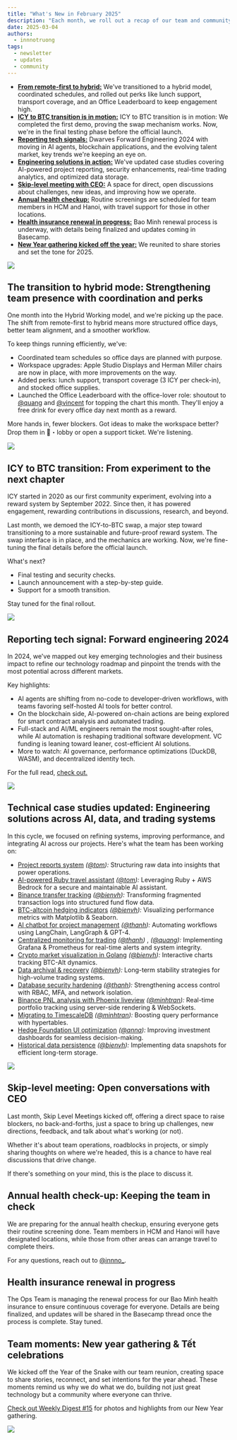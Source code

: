 ```yaml
---
title: "What's New in February 2025"
description: "Each month, we roll out a recap of our team and community's strides forward. February's recap covers the hybrid mode shift, ICY-to-BTC swap testing, updated use cases with AI and trading solutions, skip-level meetings, and the New Year gathering kickoff."
date: 2025-03-04
authors:
  - innnotruong
tags:
  - newsletter
  - updates
  - community
---
```


- [**From remote-first to hybrid:**](#the-transition-to-hybrid-mode-strengthening-team-presence-with-coordination-and-perks) We've transitioned to a hybrid model, coordinated schedules, and rolled out perks like lunch support, transport coverage, and an Office Leaderboard to keep engagement high.
- [**ICY to BTC transition is in motion:**](#icy-to-btc-transition-from-experiment-to-the-next-chapter) ICY to BTC transition is in motion: We completed the first demo, proving the swap mechanism works. Now, we're in the final testing phase before the official launch.
- [**Reporting tech signals:**](#reporting-tech-signal-forward-engineering-2024) Dwarves Forward Engineering 2024 with moving in AI agents, blockchain applications, and the evolving talent market, key trends we're keeping an eye on.
- [**Engineering solutions in action:**](#technical-case-studies-updated-engineering-solutions-across-ai-data-and-trading-systems) We've updated case studies covering AI-powered project reporting, security enhancements, real-time trading analytics, and optimized data storage.
- [**Skip-level meeting with CEO:**](#skip-level-meeting-open-conversations-with-ceo) A space for direct, open discussions about challenges, new ideas, and improving how we operate.
- [**Annual health checkup:**](#annual-health-check-up-keeping-the-team-in-check) Routine screenings are scheduled for team members in HCM and Hanoi, with travel support for those in other locations.
- [**Health insurance renewal in progress:**](#health-insurance-renewal-in-progress) Bao Minh renewal process is underway, with details being finalized and updates coming in Basecamp.
- [**New Year gathering kicked off the year:**](#team-moments-new-year-gathering--tết-celebrations) We reunited to share stories and set the tone for 2025.

![](assets/2025-whats-new-feb-thumbnail.png)

## The transition to hybrid mode: Strengthening team presence with coordination and perks

One month into the Hybrid Working model, and we're picking up the pace. The shift from remote-first to hybrid means more structured office days, better team alignment, and a smoother workflow.

To keep things running efficiently, we've:

- Coordinated team schedules so office days are planned with purpose.
- Workspace upgrades: Apple Studio Displays and Herman Miller chairs are now in place, with more improvements on the way.
- Added perks: lunch support, transport coverage (3 ICY per check-in), and stocked office supplies.
- Launched the Office Leaderboard with the office-lover role: shoutout to [@quang](https://github.com/lmquang) and [@vincent](https://github.com/tuanddd) for topping the chart this month. They'll enjoy a free drink for every office day next month as a reward.

More hands in, fewer blockers. Got ideas to make the workspace better? Drop them in 🏢・lobby or open a support ticket. We're listening.

![](assets/2025-whats-new-feb-backt-to-office.png)

## ICY to BTC transition: From experiment to the next chapter

ICY started in 2020 as our first community experiment, evolving into a reward system by September 2022. Since then, it has powered engagement, rewarding contributions in discussions, research, and beyond.

Last month, we demoed the ICY-to-BTC swap, a major step toward transitioning to a more sustainable and future-proof reward system. The swap interface is in place, and the mechanics are working. Now, we're fine-tuning the final details before the official launch.

What's next?

- Final testing and security checks.
- Launch announcement with a step-by-step guide.
- Support for a smooth transition.

Stay tuned for the final rollout.

![](assets/2025-whats-new-feb-icy.png)

## Reporting tech signal: Forward engineering 2024

In 2024, we've mapped out key emerging technologies and their business impact to refine our technology roadmap and pinpoint the trends with the most potential across different markets.

Key highlights:

- AI agents are shifting from no-code to developer-driven workflows, with teams favoring self-hosted AI tools for better control.
- On the blockchain side, AI-powered on-chain actions are being explored for smart contract analysis and automated trading.
- Full-stack and AI/ML engineers remain the most sought-after roles, while AI automation is reshaping traditional software development. VC funding is leaning toward leaner, cost-efficient AI solutions.
- More to watch: AI governance, performance optimizations (DuckDB, WASM), and decentralized identity tech.

For the full read, [check out.](https://memo.d.foundation/updates/forward-engineering/2024-2025/)

![](assets/2025-whats-new-feb-forward-engineering.png)

## Technical case studies updated: Engineering solutions across AI, data, and trading systems

In this cycle, we focused on refining systems, improving performance, and integrating AI across our projects. Here's what the team has been working on:

- [Project reports system](https://memo.d.foundation/playground/use-cases/ai-powered-monthly-project-reports/) _([@tom](https://memo.d.foundation/contributor/tom)):_ Structuring raw data into insights that power operations.
- [AI-powered Ruby travel assistant](https://memo.d.foundation/playground/use-cases/ai-ruby-travel-assistant-chatbot/) _([@tom](https://memo.d.foundation/contributor/tom)):_ Leveraging Ruby + AWS Bedrock for a secure and maintainable AI assistant.
- [Binance transfer tracking](https://memo.d.foundation/playground/use-cases/binance-transfer-matching/) _([@bienvh](https://memo.d.foundation/contributor/bienvh)):_ Transforming fragmented transaction logs into structured fund flow data.
- [BTC-altcoin hedging indicators](https://memo.d.foundation/playground/use-cases/bitcoin-alt-performance-tracking/) _([@bienvh](https://memo.d.foundation/contributor/bienvh)):_ Visualizing performance metrics with Matplotlib & Seaborn.
- [AI chatbot for project management](https://memo.d.foundation/playground/use-cases/building-chatbot-agent-for-project-management-tool/) _([@thanh](https://github.com/zlatanpham)):_ Automating workflows using LangChain, LangGraph & GPT-4.
- [Centralized monitoring for trading](https://memo.d.foundation/playground/use-cases/centralized-monitoring-setup-for-trading-platform/) _([@thanh](https://github.com/zlatanpham))_ , _([@quang](https://github.com/lmquang)):_ Implementing Grafana & Prometheus for real-time alerts and system integrity.
- [Crypto market visualization in Golang](https://memo.d.foundation/playground/use-cases/crypto-market-outperform-chart-rendering/) _([@bienvh](https://memo.d.foundation/contributor/bienvh)):_ Interactive charts tracking BTC-Alt dynamics.
- [Data archival & recovery](https://memo.d.foundation/playground/use-cases/data-archive-and-recovery/) _([@bienvh](https://memo.d.foundation/contributor/bienvh)):_ Long-term stability strategies for high-volume trading systems.
- [Database security hardening](https://memo.d.foundation/playground/use-cases/database-hardening-for-trading-platform/) _([@thanh](https://github.com/zlatanpham)):_ Strengthening access control with RBAC, MFA, and network isolation.
- [Binance PNL analysis with Phoenix liveview](https://memo.d.foundation/playground/use-cases/implement-binance-future-pnl-analysis-page/) _([@minhtran](https://github.com/thminhVN)):_ Real-time portfolio tracking using server-side rendering & WebSockets.
- [Migrating to TimescaleDB](https://memo.d.foundation/playground/use-cases/migrate-normal-table-to-timescale-table/) _([@minhtran](https://github.com/thminhVN)):_ Boosting query performance with hypertables.
- [Hedge Foundation UI optimization](https://memo.d.foundation/playground/use-cases/optimizing-ui-for-effective-investment-experience/) _([@anna](https://memo.d.foundation/contributor/anhtran/)):_ Improving investment dashboards for seamless decision-making.
- [Historical data persistence](https://memo.d.foundation/playground/use-cases/persist-history-using-data-snapshot-pattern/) _([@bienvh](https://memo.d.foundation/contributor/bienvh)):_ Implementing data snapshots for efficient long-term storage.

![](assets/2025-whats-new-feb-usecase.png)

## Skip-level meeting: Open conversations with CEO

Last month, Skip Level Meetings kicked off, offering a direct space to raise blockers, no back-and-forths, just a space to bring up challenges, new directions, feedback, and talk about what's working (or not).

Whether it's about team operations, roadblocks in projects, or simply sharing thoughts on where we're headed, this is a chance to have real discussions that drive change.

If there's something on your mind, this is the place to discuss it.

## Annual health check-up: Keeping the team in check

We are preparing for the annual health checkup, ensuring everyone gets their routine screening done. Team members in HCM and Hanoi will have designated locations, while those from other areas can arrange travel to complete theirs.

For any questions, reach out to [@innno\_](https://github.com/innnotruong).

## Health insurance renewal in progress

The Ops Team is managing the renewal process for our Bao Minh health insurance to ensure continuous coverage for everyone. Details are being finalized, and updates will be shared in the Basecamp thread once the process is complete. Stay tuned.

## Team moments: New year gathering & Tết celebrations

We kicked off the Year of the Snake with our team reunion, creating space to share stories, reconnect, and set intentions for the year ahead. These moments remind us why we do what we do, building not just great technology but a community where everyone can thrive.

[Check out Weekly Digest #15](https://memo.d.foundation/updates/digest/15-new-year-gathering/) for photos and highlights from our New Year gathering.

![](assets/2025-whats-new-feb-tet-gathering.png)

